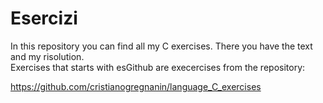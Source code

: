 # Esercizi 

In this repository you can find all my C exercises. There you have the text and my risolution.<br>
Exercises that starts with esGithub are execercises from the repository:

https://github.com/cristianogregnanin/language_C_exercises